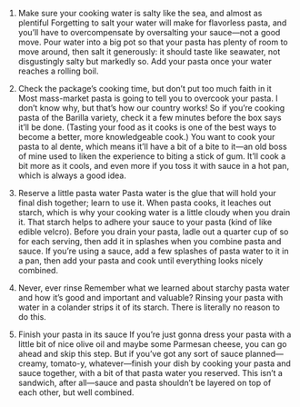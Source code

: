 1. Make sure your cooking water is salty like the sea, and almost as plentiful
Forgetting to salt your water will make for flavorless pasta, and you’ll have to overcompensate by oversalting your sauce—not a good move. Pour water into a big pot so that your pasta has plenty of room to move around, then salt it generously: it should taste like seawater, not disgustingly salty but markedly so. Add your pasta once your water reaches a rolling boil.

2. Check the package’s cooking time, but don’t put too much faith in it
Most mass-market pasta is going to tell you to overcook your pasta. I don’t know why, but that’s how our country works! So if you’re cooking pasta of the Barilla variety, check it a few minutes before the box says it’ll be done. (Tasting your food as it cooks is one of the best ways to become a better, more knowledgeable cook.) You want to cook your pasta to al dente, which means it’ll have a bit of a bite to it—an old boss of mine used to liken the experience to biting a stick of gum. It’ll cook a bit more as it cools, and even more if you toss it with sauce in a hot pan, which is always a good idea.

3. Reserve a little pasta water
Pasta water is the glue that will hold your final dish together; learn to use it. When pasta cooks, it leaches out starch, which is why your cooking water is a little cloudy when you drain it. That starch helps to adhere your sauce to your pasta (kind of like edible velcro). Before you drain your pasta, ladle out a quarter cup of so for each serving, then add it in splashes when you combine pasta and sauce. If you’re using a sauce, add a few splashes of pasta water to it in a pan, then add your pasta and cook until everything looks nicely combined.

4. Never, ever rinse
Remember what we learned about starchy pasta water and how it’s good and important and valuable? Rinsing your pasta with water in a colander strips it of its starch. There is literally no reason to do this.

5. Finish your pasta in its sauce
If you’re just gonna dress your pasta with a little bit of nice olive oil and maybe some Parmesan cheese, you can go ahead and skip this step. But if you’ve got any sort of sauce planned—creamy, tomato-y, whatever—finish your dish by cooking your pasta and sauce together, with a bit of that pasta water you reserved. This isn’t a sandwich, after all—sauce and pasta shouldn’t be layered on top of each other, but well combined.